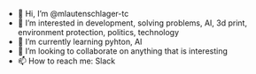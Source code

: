 - 👋 Hi, I’m @mlautenschlager-tc
- 👀 I’m interested in development, solving problems, AI, 3d print, environment protection, politics, technology 
- 🌱 I’m currently learning pyhton, AI
- 💞️ I’m looking to collaborate on anything that is interesting
- 📫 How to reach me: Slack 

<!---
mlautenschlager-tc/mlautenschlager-tc is a ✨ special ✨ repository because its `README.md` (this file) appears on your GitHub profile.
You can click the Preview link to take a look at your changes.
--->
